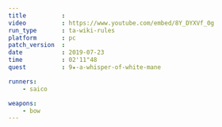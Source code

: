 ```yaml
---
title          :
video          : https://www.youtube.com/embed/8Y_DYXVf_0g
run_type       : ta-wiki-rules
platform       : pc
patch_version  : 
date           : 2019-07-23
time           : 02'11"48
quest          : 9★-a-whisper-of-white-mane

runners:
    - saico

weapons:
    - bow
---
```

